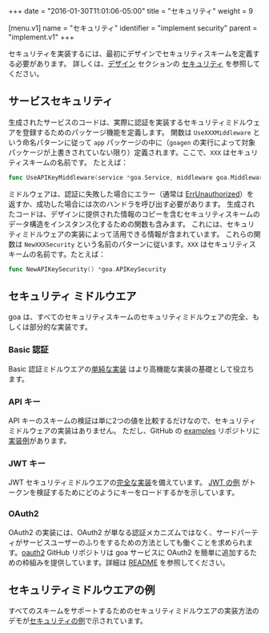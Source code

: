+++
date = "2016-01-30T11:01:06-05:00"
title = "セキュリティ"
weight = 9

[menu.v1]
name = "セキュリティ"
identifier = "implement security"
parent = "implement.v1"
+++

セキュリティを実装するには、最初にデザインでセキュリティスキームを定義する必要があります。
詳しくは、[デザイン](https://goa.design/v1/ja/design/) セクションの [セキュリティ](https://goa.design/v1/ja/design/security/) を参照してください。

## サービスセキュリティ

生成されたサービスのコードは、実際に認証を実装するセキュリティミドルウェアを登録するためのパッケージ機能を定義します。
関数は `UseXXXMiddleware` という命名パターンに従って `app` パッケージの中に（`goagen` の実行によって対象パッケージが上書きされていない限り）定義されます。ここで、`XXX` はセキュリティスキームの名前です。
たとえば：

```go
func UseAPIKeyMiddleware(service *goa.Service, middleware goa.Middleware)
```

ミドルウェアは、認証に失敗した場合にエラー（通常は [ErrUnauthorized](https://goa.design/v1/reference/goa/#variables)）を返すか、成功した場合には次のハンドラを呼び出す必要があります。
生成されたコードは、デザインに提供された情報のコピーを含むセキュリティスキームのデータ構造をインスタンス化するための関数も含みます。
これには、セキュリティミドルウェアの実装によって活用できる情報が含まれています。
これらの関数は `NewXXXSecurity` という名前のパターンに従います。`XXX` はセキュリティスキームの名前です。たとえば：

```go
func NewAPIKeySecurity() *goa.APIKeySecurity
```

## セキュリティ ミドルウエア

goa は、すべてのセキュリティスキームのセキュリティミドルウェアの完全、もしくは部分的な実装です。

### Basic 認証

Basic 認証ミドルウエアの[単純な実装](https://github.com/goadesign/goa/blob/master/middleware/security/basicauth/basicauth.go) はより高機能な実装の基礎として役立ちます。

### API キー


API キーのスキームの検証は単に2つの値を比較するだけなので、セキュリティミドルウェアの実装はありません。
ただし、GitHub の [examples](https://github.com/goadesign/examples) リポジトリに[実装例](https://github.com/goadesign/examples/blob/master/security/api_key.go)があります。

### JWT キー

JWT セキュリティミドルウエアの[完全な実装](https://goa.design/v1/reference/goa/middleware/security/jwt/)を備えています。
[JWT の例](https://github.com/goadesign/examples/blob/master/security/jwt.go) がトークンを検証するためにどのようにキーをロードするかを示しています。

### OAuth2

OAuth2 の実装には、OAuth2 が単なる認証メカニズムではなく、サードパーティがサービスユーザーのふりをするための方法としても働くことを求められます。[oauth2](https://github.com/goadesign/oauth2) GitHub リポジトリは goa サービスに OAuth2 を簡単に追加するための枠組みを提供しています。詳細は [README](https://GitHub.com/goadesign/oauth2/blob/master/README.md) を参照してください。

## セキュリティミドルウエアの例

すべてのスキームをサポートするためのセキュリティミドルウエアの実装方法のデモが[セキュリティの例](https://github.com/goadesign/examples/tree/master/security)で示されています。
